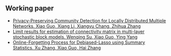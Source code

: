 ## Working paper

<ul style="margin:0px 0 5px;">
   <li><a href="https://arxiv.org/abs/2306.15709"><autocolor>Privacy-Preserving Community Detection for Locally Distributed Multiple Networks. Xiao Guo, Xiang Li, Xiangyu Chang, Zhihua Zhang
</autocolor></a></li>
  <li><a href="https://arxiv.org/abs/2406.11152"><autocolor>Limit results for estimation of connectivity matrix in multi-layer stochastic block models. Wenqing Su, Xiao Guo, Ying Yang
 </autocolor></a></li>
  <li><a href="https://papers.ssrn.com/sol3/papers.cfm?abstract_id=4977053"><autocolor>Online-Forgetting Process for Debiased-Lasso using Summary Statistics. Xu Zhang, Xiao Guo, Hai Zhang 
</autocolor></a></li>
</ul>


